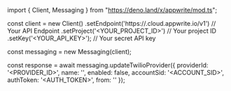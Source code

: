 import { Client, Messaging } from "https://deno.land/x/appwrite/mod.ts";

const client = new Client()
    .setEndpoint('https://<REGION>.cloud.appwrite.io/v1') // Your API Endpoint
    .setProject('<YOUR_PROJECT_ID>') // Your project ID
    .setKey('<YOUR_API_KEY>'); // Your secret API key

const messaging = new Messaging(client);

const response = await messaging.updateTwilioProvider({
    providerId: '<PROVIDER_ID>',
    name: '<NAME>',
    enabled: false,
    accountSid: '<ACCOUNT_SID>',
    authToken: '<AUTH_TOKEN>',
    from: '<FROM>'
});
